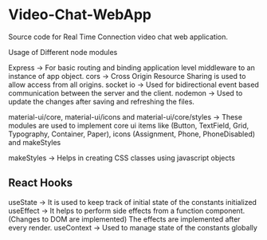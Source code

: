 # Video-Chat-WebApp
 Source code for Real Time Connection video chat web application.

 Usage of Different node modules

 Express -> For basic routing and binding application level middleware to an instance of app object.
 cors -> Cross Origin Resource Sharing is used to allow access from all origins.
 socket io -> Used for bidirectional event based communication between the server and the client.
 nodemon -> Used to update the changes after saving and refreshing the files.

 material-ui/core, material-ui/icons and material-ui/core/styles -> These modules are used to implement core ui items like (Button, TextField, Grid, Typography, Container, Paper), icons (Assignment, Phone, PhoneDisabled) and
 makeStyles

 makeStyles -> Helps in creating CSS classes using javascript objects

 React Hooks
 ------------
 useState -> It is used to keep track of initial state of the constants initialized
 useEffect -> It helps to perform side effects from a function component. (Changes to DOM are implemented)
              The effects are implemented after every render.
 useContext -> Used to manage state of the constants globally



